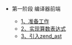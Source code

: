 * 第一阶段 编译器前端

  * [1、准备工作](编译器前端/准备工作)
  * [2、实现算数表达式](编译器前端/实现算数表达式)
  * [3、引入zend_ast](编译器前端/引入zend_ast)
